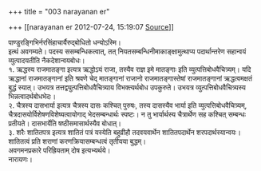 +++
title = "003 narayanan er"

+++
[[narayanan er	2012-07-24, 15:19:07 [Source](https://groups.google.com/g/bvparishat/c/H_kt3WXmMQU)]]



पाण्डुरङ्गिभिर्नरसिंहाचार्यैरुद्बोधितो धन्योऽस्मि।  
इत्थं अवगम्यते। पदस्य ससम्बन्धिकत्वात्, तत् नियतसम्बन्धिनीमाकाङ्क्षामुत्थाप्य पदार्थान्तरेण सहान्वयं व्युत्पादयतीति नैकदेशान्वयबोधः।  
१. ऋद्धस्य राजमातङ्गा इत्यत्र ऋद्धोऽयं राजा, तस्यैव राज्ञ इमे मातङ्गाः इति व्युत्पत्तिबोधवैचित्र्यम्। यदि ऋद्धानां राजमातङ्गानां इति श्रवणे चेद् मातङ्गानां राजानो राजमातङ्गास्तेषां राजमातङ्गानां ऋद्धत्वमक्षतं बुद्धं स्यात्। उभयत्र तत्तद्व्युत्पत्तिबोधवैचित्र्याय विभक्त्यर्थबोध उपकुरुते। उभयत्र व्युत्पत्तिबोधवैचित्र्यस्य भिन्नत्वादर्थबोधभेदः।  
२. चैत्रस्य दासभार्या इत्यत्र चैत्रस्य दासः कश्चित् पुरुषः, तस्य दासस्यैव भार्या इति व्युत्पत्तिबोधवैचित्र्यम्, चैत्रदासयोर्विशेषणविशेष्यत्वायोगाद् भेदसम्बन्धार्थः स्पष्टः। न तु भार्यार्थस्य चैत्रार्थेण सह कश्चित् सम्बन्धः प्रतीयते। दासभार्येति षष्ठीसमासार्थस्यैव बोधात्।  
३. शरैः शातितपत्र इत्यत्र शातितं पत्रं यस्येति बहुव्रीहौ तदवयवार्थेन शातितपदार्थेन शरपदार्थस्यान्वयः। शातितत्वं प्रति शराणां करणक्रियासम्बन्धत्वं तृतीयया बुद्धम्।  
अवगमनप्रकारे परिह्रियताम् दोष इत्यभ्यर्थये।  
नारायणः।  
  

